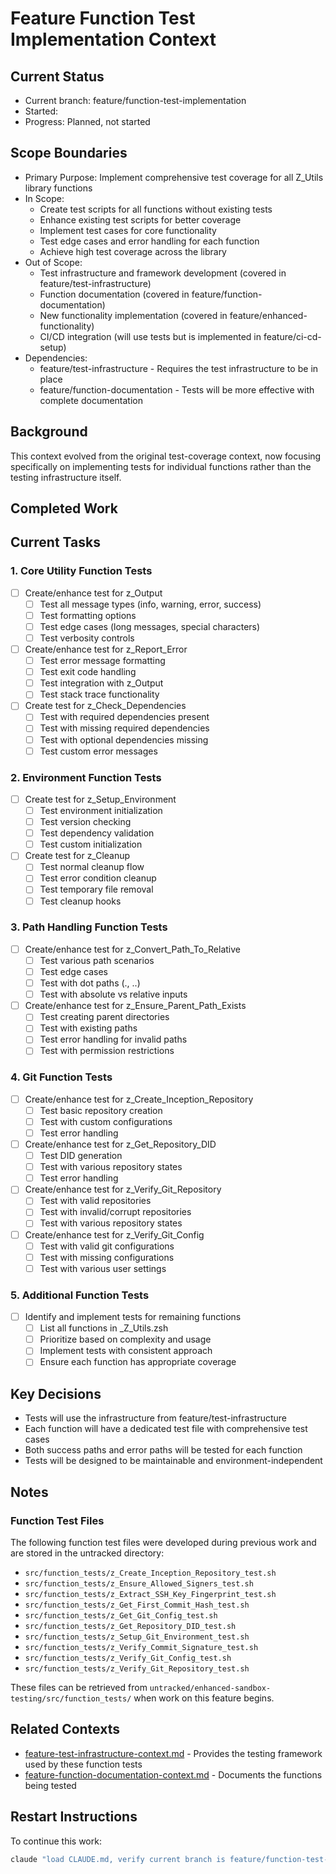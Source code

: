 # Feature Function Test Implementation Context

## Current Status
- Current branch: feature/function-test-implementation
- Started: <!-- Will be filled when branch is created -->
- Progress: Planned, not started

## Scope Boundaries
- Primary Purpose: Implement comprehensive test coverage for all Z_Utils library functions
- In Scope: 
  - Create test scripts for all functions without existing tests
  - Enhance existing test scripts for better coverage
  - Implement test cases for core functionality
  - Test edge cases and error handling for each function
  - Achieve high test coverage across the library
- Out of Scope:
  - Test infrastructure and framework development (covered in feature/test-infrastructure)
  - Function documentation (covered in feature/function-documentation)
  - New functionality implementation (covered in feature/enhanced-functionality)
  - CI/CD integration (will use tests but is implemented in feature/ci-cd-setup)
- Dependencies:
  - feature/test-infrastructure - Requires the test infrastructure to be in place
  - feature/function-documentation - Tests will be more effective with complete documentation

## Background

This context evolved from the original test-coverage context, now focusing specifically on implementing tests for individual functions rather than the testing infrastructure itself.

## Completed Work
<!-- No entries yet -->

## Current Tasks

### 1. Core Utility Function Tests
- [ ] Create/enhance test for z_Output
  - [ ] Test all message types (info, warning, error, success)
  - [ ] Test formatting options
  - [ ] Test edge cases (long messages, special characters)
  - [ ] Test verbosity controls
- [ ] Create/enhance test for z_Report_Error
  - [ ] Test error message formatting
  - [ ] Test exit code handling
  - [ ] Test integration with z_Output
  - [ ] Test stack trace functionality
- [ ] Create test for z_Check_Dependencies
  - [ ] Test with required dependencies present
  - [ ] Test with missing required dependencies
  - [ ] Test with optional dependencies missing
  - [ ] Test custom error messages

### 2. Environment Function Tests
- [ ] Create test for z_Setup_Environment
  - [ ] Test environment initialization
  - [ ] Test version checking
  - [ ] Test dependency validation
  - [ ] Test custom initialization
- [ ] Create test for z_Cleanup
  - [ ] Test normal cleanup flow
  - [ ] Test error condition cleanup
  - [ ] Test temporary file removal
  - [ ] Test cleanup hooks

### 3. Path Handling Function Tests
- [ ] Create/enhance test for z_Convert_Path_To_Relative
  - [ ] Test various path scenarios
  - [ ] Test edge cases
  - [ ] Test with dot paths (., ..)
  - [ ] Test with absolute vs relative inputs
- [ ] Create/enhance test for z_Ensure_Parent_Path_Exists
  - [ ] Test creating parent directories
  - [ ] Test with existing paths
  - [ ] Test error handling for invalid paths
  - [ ] Test with permission restrictions

### 4. Git Function Tests
- [ ] Create/enhance test for z_Create_Inception_Repository
  - [ ] Test basic repository creation
  - [ ] Test with custom configurations
  - [ ] Test error handling
- [ ] Create/enhance test for z_Get_Repository_DID
  - [ ] Test DID generation
  - [ ] Test with various repository states
  - [ ] Test error handling
- [ ] Create/enhance test for z_Verify_Git_Repository
  - [ ] Test with valid repositories
  - [ ] Test with invalid/corrupt repositories
  - [ ] Test with various repository states
- [ ] Create/enhance test for z_Verify_Git_Config
  - [ ] Test with valid git configurations
  - [ ] Test with missing configurations
  - [ ] Test with various user settings

### 5. Additional Function Tests
- [ ] Identify and implement tests for remaining functions
  - [ ] List all functions in _Z_Utils.zsh
  - [ ] Prioritize based on complexity and usage
  - [ ] Implement tests with consistent approach
  - [ ] Ensure each function has appropriate coverage

## Key Decisions
- Tests will use the infrastructure from feature/test-infrastructure
- Each function will have a dedicated test file with comprehensive test cases
- Both success paths and error paths will be tested for each function
- Tests will be designed to be maintainable and environment-independent

## Notes

### Function Test Files
The following function test files were developed during previous work and are stored in the untracked directory:

- `src/function_tests/z_Create_Inception_Repository_test.sh`
- `src/function_tests/z_Ensure_Allowed_Signers_test.sh`
- `src/function_tests/z_Extract_SSH_Key_Fingerprint_test.sh`
- `src/function_tests/z_Get_First_Commit_Hash_test.sh`
- `src/function_tests/z_Get_Git_Config_test.sh`
- `src/function_tests/z_Get_Repository_DID_test.sh`
- `src/function_tests/z_Setup_Git_Environment_test.sh`
- `src/function_tests/z_Verify_Commit_Signature_test.sh`
- `src/function_tests/z_Verify_Git_Config_test.sh`
- `src/function_tests/z_Verify_Git_Repository_test.sh`

These files can be retrieved from `untracked/enhanced-sandbox-testing/src/function_tests/` when work on this feature begins.

## Related Contexts
- [feature-test-infrastructure-context.md](feature-test-infrastructure-context.md) - Provides the testing framework used by these function tests
- [feature-function-documentation-context.md](feature-function-documentation-context.md) - Documents the functions being tested

## Restart Instructions
To continue this work:
```bash
claude "load CLAUDE.md, verify current branch is feature/function-test-implementation, load appropriate context, and continue implementing function tests"
```